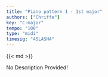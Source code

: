```yaml
---
title: "Piano pattern 1 - 1st major"
authors: ["Chriffe"]
key: "C-major"
tempo: "100"
type: "midi"
timesig: "4SLASH4"
---
```

{{< md >}}

<!-- TODO: Add a description here -->
No Description Provided!
